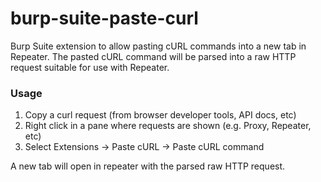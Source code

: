 # burp-suite-paste-curl
Burp Suite extension to allow pasting cURL commands into a new tab in Repeater. The pasted cURL command will be parsed 
into a raw HTTP request suitable for use with Repeater.

### Usage
1. Copy a curl request (from browser developer tools, API docs, etc)
2. Right click in a pane where requests are shown (e.g. Proxy, Repeater, etc)
3. Select Extensions -> Paste cURL -> Paste cURL command

A new tab will open in repeater with the parsed raw HTTP request.